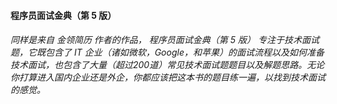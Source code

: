 #### 程序员面试金典（第 5 版）

###### 同样是来自 金领简历 作者的作品， 程序员面试金典（第 5 版） 专注于技术面试题，它既包含了 IT 企业（诸如微软，Google，和苹果）的面试流程以及如何准备技术面试，也包含了大量（超过200道）常见技术面试题题目以及解题思路。无论你打算进入国内企业还是外企，你都应该把这本书的题目练一遍，以找到技术面试的感觉。



